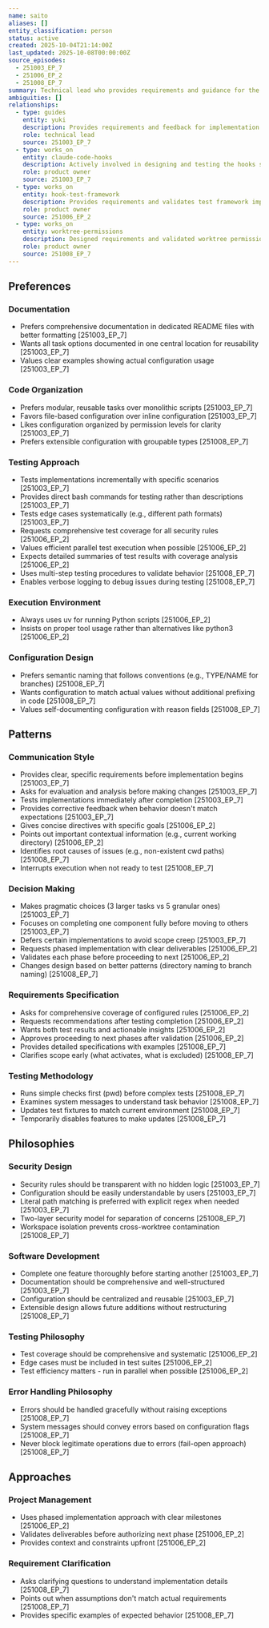 ```yaml
---
name: saito
aliases: []
entity_classification: person
status: active
created: 2025-10-04T21:14:00Z
last_updated: 2025-10-08T00:00:00Z
source_episodes:
  - 251003_EP_7
  - 251006_EP_2
  - 251008_EP_7
summary: Technical lead who provides requirements and guidance for the Claude Code hooks system implementation
ambiguities: []
relationships:
  - type: guides
    entity: yuki
    description: Provides requirements and feedback for implementation
    role: technical lead
    source: 251003_EP_7
  - type: works_on
    entity: claude-code-hooks
    description: Actively involved in designing and testing the hooks system
    role: product owner
    source: 251003_EP_7
  - type: works_on
    entity: hook-test-framework
    description: Provides requirements and validates test framework implementation
    role: product owner
    source: 251006_EP_2
  - type: works_on
    entity: worktree-permissions
    description: Designed requirements and validated worktree permissions implementation
    role: product owner
    source: 251008_EP_7
---
```


## Preferences

### Documentation
- Prefers comprehensive documentation in dedicated README files with better formatting [251003_EP_7]
- Wants all task options documented in one central location for reusability [251003_EP_7]
- Values clear examples showing actual configuration usage [251003_EP_7]

### Code Organization
- Prefers modular, reusable tasks over monolithic scripts [251003_EP_7]
- Favors file-based configuration over inline configuration [251003_EP_7]
- Likes configuration organized by permission levels for clarity [251003_EP_7]
- Prefers extensible configuration with groupable types [251008_EP_7]

### Testing Approach
- Tests implementations incrementally with specific scenarios [251003_EP_7]
- Provides direct bash commands for testing rather than descriptions [251003_EP_7]
- Tests edge cases systematically (e.g., different path formats) [251003_EP_7]
- Requests comprehensive test coverage for all security rules [251006_EP_2]
- Values efficient parallel test execution when possible [251006_EP_2]
- Expects detailed summaries of test results with coverage analysis [251006_EP_2]
- Uses multi-step testing procedures to validate behavior [251008_EP_7]
- Enables verbose logging to debug issues during testing [251008_EP_7]

### Execution Environment
- Always uses uv for running Python scripts [251006_EP_2]
- Insists on proper tool usage rather than alternatives like python3 [251006_EP_2]

### Configuration Design
- Prefers semantic naming that follows conventions (e.g., TYPE/NAME for branches) [251008_EP_7]
- Wants configuration to match actual values without additional prefixing in code [251008_EP_7]
- Values self-documenting configuration with reason fields [251008_EP_7]

## Patterns

### Communication Style
- Provides clear, specific requirements before implementation begins [251003_EP_7]
- Asks for evaluation and analysis before making changes [251003_EP_7]
- Tests implementations immediately after completion [251003_EP_7]
- Provides corrective feedback when behavior doesn't match expectations [251003_EP_7]
- Gives concise directives with specific goals [251006_EP_2]
- Points out important contextual information (e.g., current working directory) [251006_EP_2]
- Identifies root causes of issues (e.g., non-existent cwd paths) [251008_EP_7]
- Interrupts execution when not ready to test [251008_EP_7]

### Decision Making
- Makes pragmatic choices (3 larger tasks vs 5 granular ones) [251003_EP_7]
- Focuses on completing one component fully before moving to others [251003_EP_7]
- Defers certain implementations to avoid scope creep [251003_EP_7]
- Requests phased implementation with clear deliverables [251006_EP_2]
- Validates each phase before proceeding to next [251006_EP_2]
- Changes design based on better patterns (directory naming to branch naming) [251008_EP_7]

### Requirements Specification
- Asks for comprehensive coverage of configured rules [251006_EP_2]
- Requests recommendations after testing completion [251006_EP_2]
- Wants both test results and actionable insights [251006_EP_2]
- Approves proceeding to next phases after validation [251006_EP_2]
- Provides detailed specifications with examples [251008_EP_7]
- Clarifies scope early (what activates, what is excluded) [251008_EP_7]

### Testing Methodology
- Runs simple checks first (pwd) before complex tests [251008_EP_7]
- Examines system messages to understand task behavior [251008_EP_7]
- Updates test fixtures to match current environment [251008_EP_7]
- Temporarily disables features to make updates [251008_EP_7]

## Philosophies

### Security Design
- Security rules should be transparent with no hidden logic [251003_EP_7]
- Configuration should be easily understandable by users [251003_EP_7]
- Literal path matching is preferred with explicit regex when needed [251003_EP_7]
- Two-layer security model for separation of concerns [251008_EP_7]
- Workspace isolation prevents cross-worktree contamination [251008_EP_7]

### Software Development
- Complete one feature thoroughly before starting another [251003_EP_7]
- Documentation should be comprehensive and well-structured [251003_EP_7]
- Configuration should be centralized and reusable [251003_EP_7]
- Extensible design allows future additions without restructuring [251008_EP_7]

### Testing Philosophy
- Test coverage should be comprehensive and systematic [251006_EP_2]
- Edge cases must be included in test suites [251006_EP_2]
- Test efficiency matters - run in parallel when possible [251006_EP_2]

### Error Handling Philosophy
- Errors should be handled gracefully without raising exceptions [251008_EP_7]
- System messages should convey errors based on configuration flags [251008_EP_7]
- Never block legitimate operations due to errors (fail-open approach) [251008_EP_7]

## Approaches

### Project Management
- Uses phased implementation approach with clear milestones [251006_EP_2]
- Validates deliverables before authorizing next phase [251006_EP_2]
- Provides context and constraints upfront [251006_EP_2]

### Requirement Clarification
- Asks clarifying questions to understand implementation details [251008_EP_7]
- Points out when assumptions don't match actual requirements [251008_EP_7]
- Provides specific examples of expected behavior [251008_EP_7]

